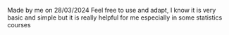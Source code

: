 Made by me on 28/03/2024
Feel free to use and adapt, I know it is very basic and simple but it is really helpful for me especially in some statistics courses
